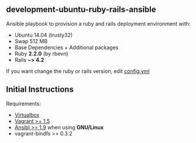 ## development-ubuntu-ruby-rails-ansible
Ansible playbook to provision a ruby and rails deployment environment with:

* Ubuntu 14.04 (trusty32)
* Swap 512 MB
* Base Dependencies + Additional packages
* Ruby **2.2.0** (by rbevn)
* Rails **~> 4.2**

If you want change the ruby or rails version, edit [config.yml](./ansible/playbook/group_vars/all/config.yml)

## Initial Instructions

Requirements:

* [Virtualbox](https://www.virtualbox.org/)
* [Vagrant >= 1.5](https://www.vagrantup.com/downloads.html)
* [Ansibl >= 1.9](https://ansible.com) when using **GNU/Linux**
* vagrant-bindfs >= 0.3.2
